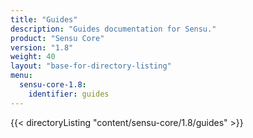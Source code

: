 ```yaml
---
title: "Guides"
description: "Guides documentation for Sensu."
product: "Sensu Core"
version: "1.8"
weight: 40
layout: "base-for-directory-listing"
menu:
  sensu-core-1.8:
    identifier: guides
---
```


{{< directoryListing "content/sensu-core/1.8/guides" >}}
